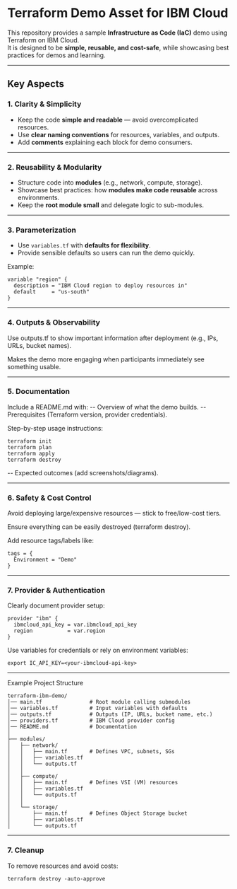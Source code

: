 # Terraform Demo Asset for IBM Cloud

This repository provides a sample **Infrastructure as Code (IaC)** demo using Terraform on IBM Cloud.  
It is designed to be **simple, reusable, and cost-safe**, while showcasing best practices for demos and learning.

---

## Key Aspects

### 1. Clarity & Simplicity
- Keep the code **simple and readable** — avoid overcomplicated resources.  
- Use **clear naming conventions** for resources, variables, and outputs.  
- Add **comments** explaining each block for demo consumers.  

---

### 2. Reusability & Modularity
- Structure code into **modules** (e.g., network, compute, storage).  
- Showcase best practices: how **modules make code reusable** across environments.  
- Keep the **root module small** and delegate logic to sub-modules.  

---

### 3. Parameterization
- Use `variables.tf` with **defaults for flexibility**.  
- Provide sensible defaults so users can run the demo quickly.  

Example:

```
variable "region" {
  description = "IBM Cloud region to deploy resources in"
  default     = "us-south"
}
```

---

### 4. Outputs & Observability

Use outputs.tf to show important information after deployment (e.g., IPs, URLs, bucket names).

Makes the demo more engaging when participants immediately see something usable.

---

### 5. Documentation

Include a README.md with:
-- Overview of what the demo builds.
-- Prerequisites (Terraform version, provider credentials).

Step-by-step usage instructions:

```
terraform init
terraform plan
terraform apply
terraform destroy
```

-- Expected outcomes (add screenshots/diagrams).

---

### 6. Safety & Cost Control

Avoid deploying large/expensive resources — stick to free/low-cost tiers.

Ensure everything can be easily destroyed (terraform destroy).

Add resource tags/labels like:

```
tags = {
  Environment = "Demo"
}
```
---

### 7. Provider & Authentication

Clearly document provider setup:
```
provider "ibm" {
  ibmcloud_api_key = var.ibmcloud_api_key
  region           = var.region
}

```
Use variables for credentials or rely on environment variables:

```
export IC_API_KEY=<your-ibmcloud-api-key>
```

---
Example Project Structure

```
terraform-ibm-demo/
│── main.tf               # Root module calling submodules
│── variables.tf          # Input variables with defaults
│── outputs.tf            # Outputs (IP, URLs, bucket name, etc.)
│── providers.tf          # IBM Cloud provider config
│── README.md             # Documentation
│
├── modules/
│   ├── network/
│   │   ├── main.tf       # Defines VPC, subnets, SGs
│   │   ├── variables.tf
│   │   └── outputs.tf
│   │
│   ├── compute/
│   │   ├── main.tf       # Defines VSI (VM) resources
│   │   ├── variables.tf
│   │   └── outputs.tf
│   │
│   └── storage/
│       ├── main.tf       # Defines Object Storage bucket
│       ├── variables.tf
│       └── outputs.tf
```

---

### 7. Cleanup

To remove resources and avoid costs:

```
terraform destroy -auto-approve
```

